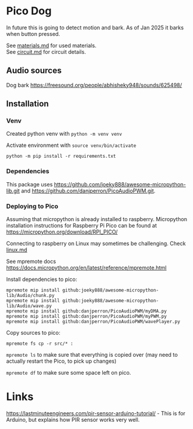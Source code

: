 # Pico Dog
In future this is going to detect motion and bark. As of Jan 2025 it barks when button pressed.

See [materials.md](materials.md) for used materials.  
See [circuit.md](circuit.md) for circuit details.

## Audio sources
Dog bark
https://freesound.org/people/abhisheky948/sounds/625498/

## Installation

### Venv
Created python venv with `python -m venv venv`

Activate environment with
`source venv/bin/activate`

`python -m pip install -r requirements.txt`

### Dependencies
This package uses https://github.com/joeky888/awesome-micropython-lib.git and https://github.com/danjperron/PicoAudioPWM.git.

### Deploying to Pico
Assuming that micropython is already installed to raspberry. Micropython installation instructions for Raspberry Pi Pico can be found at https://micropython.org/download/RPI_PICO/

Connecting to raspberry on Linux may sometimes be challenging. Check [linux.md](linux.md)

See mpremote docs
https://docs.micropython.org/en/latest/reference/mpremote.html

Install dependencies to pico:
```
mpremote mip install github:joeky888/awesome-micropython-lib/Audio/chunk.py
mpremote mip install github:joeky888/awesome-micropython-lib/Audio/wave.py
mpremote mip install github:danjperron/PicoAudioPWM/myDMA.py
mpremote mip install github:danjperron/PicoAudioPWM/myPWM.py
mpremote mip install github:danjperron/PicoAudioPWM/wavePlayer.py
```

Copy sources to pico:
```
mpremote fs cp -r src/* :
```

`mpremote ls` to make sure that everything is copied over
(may need to actually restart the Pico, to pick up changes)

`mpremote df` to make sure some space left on pico.

# Links
https://lastminuteengineers.com/pir-sensor-arduino-tutorial/ - This is for Arduino, but explains how PIR sensor works very well.